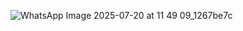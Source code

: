 ![WhatsApp Image 2025-07-20 at 11 49 09_1267be7c](https://github.com/user-attachments/assets/e0c0f65e-13f5-492e-89f7-4feae1bcae4f)
